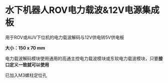 # 水下机器人ROV电力载波&12V电源集成板

用于ROV或AUV下位机的电力载波解码与12V供电转5V供电板

**大小：150 x 70 mm**

电力载波解码模块使用通用的高通主控电力载波模块或东软电力载波模块，只要**接口定义一致就可以使用**

已加入M3螺柱定位孔